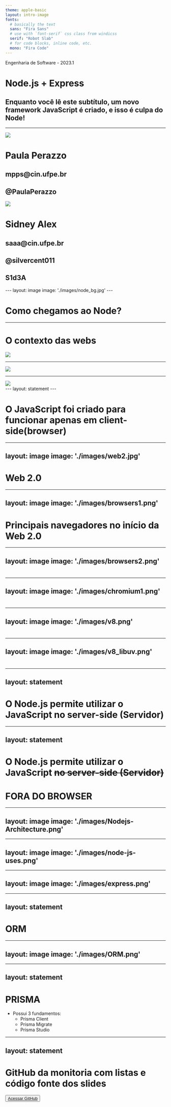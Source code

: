 ```yaml
---
theme: apple-basic
layout: intro-image
fonts:
  # basically the text
  sans: "Fira Sans"
  # use with `font-serif` css class from windicss
  serif: "Robot Slab"
  # for code blocks, inline code, etc.
  mono: "Fira Code"
---
```


<div class="absolute top-0 text-shadow-xl p-10">
  <span class="font-700">
    Engenharia de Software - 2023.1
  </span>
</div>

<div class="absolute p-10 bottom-0 text-shadow-xl">
  <h1><mdi-nodejs/> Node.js + Express</h1>
  <h2>Enquanto você lê este subtítulo, um novo framework JavaScript é criado, e isso é culpa do Node!</h2>
</div>

---

<div class="flex flex-col h-full">
<div class="flex items-center">
<div class="flex flex-1 m-2 flex-col h-full bg-slate-700 p-5 rounded-lg">
  <img class="rounded-full w-40 mx-auto" src="https://avatars.githubusercontent.com/u/66036425?v=4"/>
  <div class="p-5">
    <h1>Paula Perazzo</h1>
    <h2> <logos-google-gmail /> mpps@cin.ufpe.br</h2>
    <h2> <logos-github-icon  /> @PaulaPerazzo</h2>
  </div>
</div>
<div class="flex flex-1 m-2 flex-col h-full bg-slate-700 p-5 rounded-lg">
  <img class="rounded-full w-40 mx-auto" src="https://avatars.githubusercontent.com/u/38598808?v=4"/>
  <div class="p-5">
    <h1>Sidney Alex</h1>
    <h2> <logos-google-gmail /> saaa@cin.ufpe.br</h2>
    <h2> <logos-github-icon  /> @silvercent011</h2>
    <h2> <logos-discord-icon /> S1d3A</h2>
  </div>
</div>
</div>
</div>
---
layout: image
image: './images/node_bg.jpg'
---

# Como chegamos ao Node?

---

# O contexto das webs

<div class="h-50">
  <img class="h-100 mx-auto" src="/images/webs.jpg"/>
</div>

---

<div class="h-100">
  <img class="h-full mx-auto" src="/images/mosaic.jpeg"/>
</div>

---

<div class="h-100">
  <img class="h-full mx-auto" src="/images/netscape.png"/>
</div>
---
layout: statement
---

# O JavaScript foi criado para funcionar apenas em client-side(browser)


---
layout: image
image: './images/web2.jpg'
---

# Web 2.0

---
layout: image
image: './images/browsers1.png'
---

# Principais navegadores no início da Web 2.0

---
layout: image
image: './images/browsers2.png'
---

#

---
layout: image
image: './images/chromium1.png'
---

#

---
layout: image
image: './images/v8.png'
---

#

---
layout: image
image: './images/v8_libuv.png'
---
#
---
layout: statement
---
# O Node.js permite utilizar o JavaScript no server-side (Servidor)

---
layout: statement
---

# O Node.js permite utilizar o JavaScript ~~no server-side (Servidor)~~

# FORA DO BROWSER

---
layout: image
image: './images/Nodejs-Architecture.png'
---

---
layout: image
image: './images/node-js-uses.png'
---

---
layout: image
image: './images/express.png'
---
---
layout: statement
---

# ORM

---
layout: image
image: './images/ORM.png'
---

---
layout: statement
---
# PRISMA

 - Possui 3 fundamentos:
    - Prisma Client
    - Prisma Migrate
    - Prisma Studio
---
layout: statement
---


# GitHub da monitoria com listas e código fonte dos slides

<button class="bg-blue-600 p-5 rounded-md hover:bg-blue-700 mx-auto">
  <a href="https://github.com/silvercent011/monitoria-node-2023.1" target="_blank">
    Acessar GitHub
  </a>
</button>